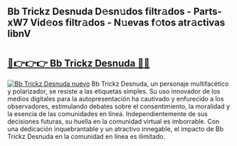 ## Bb Trickz Desnuda D𝚎sn𝚞dos filtr𝚊dos - Parts-xW7 Vid𝚎os filtr𝚊dos - N𝚞evas f𝚘tos atr𝚊ctivas libnV

# <h2><a href="http://mb8mc4.tromn.icu/?c=Bb+Trickz+Desnuda">🔗👉👉👉 Bb Trickz Desnuda 🔗🔗</a></h2>

[![Bb Trickz Desnuda nuevo](https://i.imgur.com/pEAQMta.gif)](http://mb8mc4.tromn.icu/?c=Bb+Trickz+Desnuda)
Bb Trickz Desnuda, un personaje multifacético y polarizador, se resiste a las etiquetas simples. Su uso innovador de los medios digitales para la autopresentación ha cautivado y enfurecido a los observadores, estimulando debates sobre el consentimiento, la moralidad y la esencia de las comunidades en línea. Independientemente de sus decisiones futuras, su huella en la comunidad virtual es imborrable. Con una dedicación inquebrantable y un atractivo innegable, el impacto de Bb Trickz Desnuda en la comunidad en línea es ilimitado.
